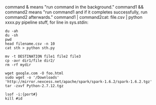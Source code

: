 
command & means "run command in the background."
command1 && command2 means "run command1 and if it completes successfully, run command2 afterwards."
command1 | command2cat:  file.csv | python xxxx.py   pipeline stuff, for line in sys.stdin:
```
du -ah
du -sh 
pwd 
head filename.csv -n 10
cat sth > python sth.py
```

```
mv -t DESTINATION file1 file2 file3
cp -avr dir1/file dir2/
rm -rf mydir
```

```
wget google.com -O foo.html
sudo wget -o '/Downloads' 'http://mirror.nexcess.net/apache/spark/spark-1.6.2/spark-1.6.2.tgz'
tar -zxvf Python-2.7.12.tgz
```

```
lsof -i:{port#} 
kill #id
```


